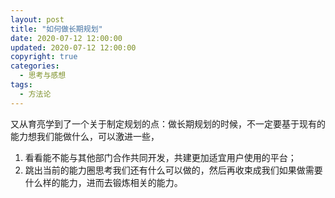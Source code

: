 ```yaml
---
layout: post
title: "如何做长期规划"
date: 2020-07-12 12:00:00
updated: 2020-07-12 12:00:00
copyright: true
categories:
  - 思考与感想
tags:
  - 方法论
---
```


又从育亮学到了一个关于制定规划的点：做长期规划的时候，不一定要基于现有的能力想我们能做什么，可以激进一些，
1. 看看能不能与其他部门合作共同开发，共建更加适宜用户使用的平台；
2. 跳出当前的能力圈思考我们还有什么可以做的，然后再收束成我们如果做需要什么样的能力，进而去锻炼相关的能力。
